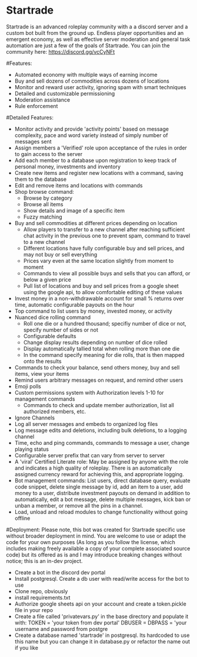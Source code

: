 # Startrade
Startrade is an advanced roleplay community with a a discord server and a custom bot built from the ground up. Endless player opportunities and an emergent economy, as well as effective server moderation and general task automation are just a few of the goals of Startrade.
You can join the community here: 
https://discord.gg/vcCyNFt


#Features:
- Automated economy with multiple ways of earning income
- Buy and sell dozens of commodities across dozens of locations
- Monitor and reward user activity, ignoring spam with smart techniques
- Detailed and customizable permissioning
- Moderation assistance
- Rule enforcement


#Detailed Features:
- Monitor activity and provide 'activity points' based on message complexity, pace and word variety instead of simply number of messages sent
- Assign members a 'Verified' role upon acceptance of the rules in order to gain access to the server
- Add each member to a database upon registration to keep track of personal money, investments and inventory
- Create new items and register new locations with a command, saving them to the database
- Edit and remove items and locations with commands
- Shop browse command:
    - Browse by category
    - Browse all items
    - Show details and image of a specific item
    - Fuzzy matching
- Buy and sell commodities at different prices depending on location
    - Allow players to transfer to a new channel after reaching sufficient chat activity in the previous one to prevent spam, command to travel to a new channel
    - Different locations have fully configurable buy and sell prices, and may not buy or sell everything
    - Prices vary even at the same location slightly from moment to moment
    - Commands to view all possible buys and sells that you can afford, or below a given price
    - Pull list of locations and buy and sell prices from a google sheet using the google api, to allow comfortable editing of these values
- Invest money in a non-withdrawable account for small % returns over time, automatic configurable payouts on the hour
- Top command to list users by money, invested money, or activity
- Nuanced dice rolling command
    - Roll one die or a hundred thousand; specifiy number of dice or not, specify number of sides or not
    - Configurable defaults
    - Change display results depending on number of dice rolled
    - Display automatically tallied total when rolling more than one die
    - In the command specify meaning for die rolls, that is then mapped onto the results
- Commands to check your balance, send others money, buy and sell items, view your items
- Remind users arbitrary messages on request, and remind other users
- Emoji polls
- Custom permissions system with Authorization levels 1-10 for management commands
    - Commands to check and update member authorization, list all authorized members, etc.
- Ignore Channels
- Log all server messages and embeds to organized log files
- Log message edits and deletions, including bulk deletions, to a logging channel
- Time, echo and ping commands, commands to message a user, change playing status
- Configurable server prefix that can vary from server to server
- A 'viral' Certified Literate role: May be assigned by anyone with the role and indicates a high quality of roleplay. There is an automatically assigned currency reward for achieving this, and appropriate logging.
- Bot management commands: List users, direct database query, evaluate code snippet, delete single message by id, add an item to a user, add money to a user, distribute investment payouts on demand in addition to automatically, edit a bot message, delete multiple messages, kick ban or unban a member, or remove all the pins in a channel. 
- Load, unload and reload modules to change functionality without going offline

#Deployment:
Please note, this bot was created for Startrade specific use without broader deployment in mind. You are welcome to use or adapt the code for your own purposes (As long as you follow the license, which includes making freely available a copy of your complete associated source code) but its offered as is and I may introduce breaking changes without notice; this is an in-dev project.

- Create a bot in the discord dev portal
- Install postgresql. Create a db user with read/write access for the bot to use
- Clone repo, obviously
- install requirements.txt
- Authorize google sheets api on your account and create a token.pickle file in your repo
- Create a file called 'privatevars.py' in the base directory and populate it with:
TOKEN = 'your token from dev portal'
DBUSER = 
DBPASS = 'your username and password from postgre
- Create a database named 'startrade' in postgresql. Its hardcoded to use this name but you can change it in database.py or refactor the name out if you like